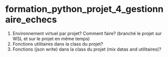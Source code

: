 # formation_python_projet_4_gestionnaire_echecs

1) Environnement virtuel par projet? Comment faire?
(branché le projet sur WSL et sur le projet en même temps)
2) Fonctions utilitaires dans la class du projet?
3) Fonctions (json write) dans la class du projet (mix datas and utilitaires)?